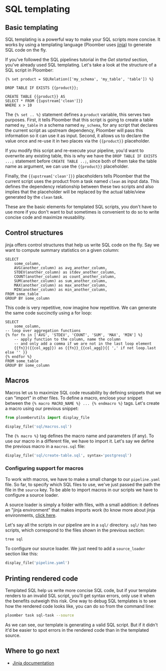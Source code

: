 # SQL templating

## Basic templating

SQL templating is a powerful way to make your SQL scripts more concise. It works by using a templating language (Ploomber uses [jinja](https://github.com/pallets/jinja)) to generate SQL code on the fly.

If you've followed the SQL pipelines tutorial in the *Get started* section, you've already used SQL templating. Let's take a look at the structure of a SQL script in Ploomber:

```postgresql
{% set product = SQLRelation(['my_schema', 'my_table', 'table']) %}

DROP TABLE IF EXISTS {{product}};

CREATE TABLE {{product}} AS
SELECT * FROM {{upstream['clean']}}
WHERE x > 10
```

The `{% set .. %}` statement defines a `product` variable, this serves two purposes. First, it tells Ploomber that this script is going to create a table named `my_table` in a schema named `my_schema`, for any script that declares the current script as upstream dependency, Ploomber will pass this information so it can use it as input. Second, it allows us to declare the value once and re-use it in two places via the `{{product}}` placeholder.

If you modify this script and re-execute your pipeline, you'd want to overwrite any existing table, this is why we have the `DROP TABLE IF EXISTS ...;` statement before `CREATE TABLE ..;`, since both of them take the table name as argument, we can use the `{{product}}` placeholder.

Finally, the `{{upstream['clean']}}` placeholders tells Ploomber that the current script uses the product from a task named `clean` as input data. This defines the dependency relationship between these two scripts and also implies that the placeholder will be replaced by the actual table/view generated by the `clean` task.

These are the basic elements for templated SQL scripts, you don't have to use more if you don't want to but sometimes is convenient to do so to write concise code and maximize reusability.

## Control structures

jinja offers control structures that help us write SQL code on the fly. Say we want to compute summary statistics on a given column:

```postgresql
SELECT
    some_column,
    AVG(another_column) as avg_another_column,
    STDEV(another_column) as stdev_another_column,
    COUNT(another_column) as count_another_column,
    SUM(another_column) as sum_another_column,
    MAX(another_column) as max_another_column,
    MIN(another_column) as min_another_column,
FROM some_table
GROUP BY some_column
```

This code is very repetitive, now imagine how repetitive. We can generate the same code succinctly using a for loop:

```postgresql
SELECT
    some_column,
-- loop over aggregation functions
{% for fn in ['AVG', 'STDEV', 'COUNT', 'SUM', 'MAX', 'MIN'] %}
    -- apply function to the column, name the column
    -- and only add a comma if we are not in the last loop element
    {{fn}}({{col_agg}}) as {{fn}}_{{col_agg}}{{ ',' if not loop.last else '' }}
{% endfor %}
FROM some_table
GROUP BY some_column
```


## Macros

Macros let us to maximize SQL code reusability by defining snippets that we can "import" in other files. To define a macro, enclose your snippet between the  `{% macro MACRO_NAME %} ... {% endmacro %}` tags. Let's create a macro using our previous snippet:

```python
from ploomberutils import display_file
```

```python
display_file('sql/macros.sql')
```

The `{% macro %}` tag defines the macro name and parameters (if any). To use our macro in a different file, we have to import it. Let's say we define the previous macro in a `macros.sql` file:

```python
display_file('sql/create-table.sql', syntax='postgresql')
```

### Configuring support for macros

To work with macros, we have to make a small change to our `pipeline.yaml` file. So far, to specify which SQL files to use, we've just passed the path the file in the `source` key. To be able to import macros in our scripts we have to configure a source loader.

A source loader is simply a folder with files, with a small addition: it defines an "jinja environment" that makes imports work (to know more about jinja environments, [click here](https://jinja.palletsprojects.com/en/2.11.x/api/#basics).

Let's say all the scripts in our pipeline are in a `sql/` directory. `sql/` has two scripts, which correspond to the files shown in the previous section:

```sh
tree sql
```

To configure our source loader. We just need to add a `source_loader` section like this:

```python
display_file('pipeline.yaml')
```

## Printing rendered code

Templated SQL help us write more concise SQL code, but if your template renders to an invalid SQL script, you'll get syntax errors, only use it when the benefits outweigh this risk. One way to debug SQL templates is to see how the rendered code looks like, you can do so from the command line:

```sh
ploomber task sql-task --source
```

As we can see, our template is generating a valid SQL script. But if it didn't it'd be easier to spot errors in the rendered code than in the templated source.

## Where to go next

* [Jinja documentation](https://jinja.palletsprojects.com/en/2.11.x/templates/)

